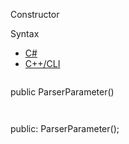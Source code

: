 Constructor

Syntax

* [C#](#i-syntax-CS)
* [C++/CLI](#i-syntax-CPP2005)

```
```
public ParserParameter()
```
```

```
```
public:
ParserParameter();
```
```

